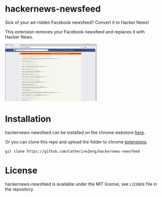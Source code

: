 # hackernews-newsfeed
Sick of your ad-ridden Facebook newsfeed? Convert it to Hacker News!

This extension removes your Facebook newsfeed and replaces it with Hacker News.

<img src="preview.png" width="60%">

# Installation
hackernews-newsfeed can be installed on the chrome webstore [here](https://chrome.google.com/webstore/detail/convert-facebook-newsfeed/edcoflgjlemkndaenboobeccnnlnondj).

Or you can clone this repo and upload the folder to chrome [extensions](chrome://extensions/).
```
git clone https://github.com/CatherineZeng/hackernews-newsfeed
```

# License
hackernews-newsfeed is available under the MIT license, see `LICENSE` file in the repository.


